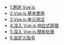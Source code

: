 <!--
  - [解决 webpack 项目无法使用 eval 函数的问题](/vue/webpack-cannot-use-eval)
  - [vue.js 项目使用 env 环境变量](/vue/vue-project-env)
  - [Nuxt 开发须知指南](/vue/about-nuxt)
  - [小例子 - 别踩白块儿](vue-dont-tap-white-block)
-->

- [1.邂逅 Vue.js](/vue/1.quick-start.md)
- [2.Vue.js 基本使用](/vue/2.base-use.md)
- [3.Vue.js 单元测试](/vue/3.unit-test.md)
- [4.深入 Vue.js 响应式原理](/vue/4.deep-reactive.md)
- [5.深入 Vue.js 模板处理](/vue/5.deep-template.md)
- [6.自定义指令](/vue/6.custom-directives.md)
